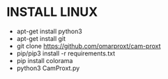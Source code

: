 # INSTALL LINUX

- apt-get install python3
- apt-get install git
- git clone https://github.com/omarproxt/cam-proxt
- pip/pip3 install -r requirements.txt
- pip install colorama
- python3 CamProxt.py
